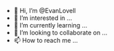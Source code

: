 - 👋 Hi, I’m @EvanLovell
- 👀 I’m interested in ...
- 🌱 I’m currently learning ...
- 💞️ I’m looking to collaborate on ...
- 📫 How to reach me ...

<!---
EvanLovell/EvanLovell is a ✨ special ✨ repository because its `README.md` (this file) appears on your GitHub profile.
You can click the Preview link to take a look at your changes.
--->
